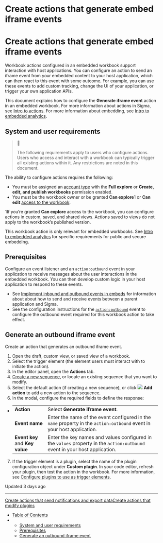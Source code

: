 # Create actions that generate embed iframe events

# Create actions that generate embed iframe events

Workbook actions configured in an embedded workbook support interaction with host applications. You can configure an action to send an iframe event from your embedded content to your host application, which can then react to this event with some outcome. For example, you can use these events to add custom tracking, change the UI of your application, or trigger your own application APIs.

This document explains how to configure the **Generate iframe event** action in an embedded workbook. For more information about actions in Sigma, see [Intro to actions](/docs/intro-to-actions). For more information about embedding, see [Intro to embedded analytics](/docs/intro-to-embedded-analytics).

## System and user requirements

> 📘
>
> The following requirements apply to users who configure actions. Users who access and interact with a workbook can typically trigger all existing actions within it. Any restrictions are noted in this document.

The ability to configure actions requires the following:

* You must be assigned an [account type](/docs/license-and-account-type-overview) with the **Full explore** or **Create, edit, and publish workbooks** permission enabled.
* You must be the workbook owner or be granted **Can explore**1 or **Can edit** [access to the workbook](/docs/folder-and-document-permissions).

1If you’re granted **Can explore** access to the workbook, you can configure actions in custom, saved, and shared views. Actions saved to views do not apply to the workbook’s published version.

This workbook action is only relevant for embedded workbooks. See [Intro to embedded analytics](/docs/intro-to-embedded-analytics) for specific requirements for public and secure embedding.

## Prerequisites

Configure an event listener and an `action:outbound` event in your application to receive messages about the user interactions in the embedded workbook. You can then develop custom logic in your host application to respond to these events.

* See [Implement inbound and outbound events in embeds](/docs/inbound-and-outbound-events-in-embeds) for information about about how to send and receive events between a parent application and Sigma.
* See the configuration instructions for the [`action:outbound`](/docs/inbound-and-outbound-events-in-embeds#actionoutbound) event to configure the outbound event required for this workbook action to take effect.

## Generate an outbound iframe event

Create an action that generates an outbound iframe event.

1. Open the draft, custom view, or saved view of a workbook.
2. Select the trigger element (the element users must interact with to initiate the action).
3. In the editor panel, open the **Actions** tab.
4. [Create a new sequence](/docs/create-and-manage-action-sequences), or locate an existing sequence that you want to modify.
5. Select the default action (if creating a new sequence), or click ![](https://sigma-docs-screenshots.s3.us-west-2.amazonaws.com/Icons/button-add.svg) **Add action** to add a new action to the sequence.
6. In the modal, configure the required fields to define the response:

* |  |  |
  | --- | --- |
  | **Action** | Select **Generate iframe event**. |
  | **Event name** | Enter the name of the event configured in the `name` property in the `action:outbound` event in your host application. |
  | **Event key** and **Key value** | Enter the key names and values configured in the `values` property in the `action:outbound` event in your host application. |

7. If the trigger element is a plugin, select the name of the plugin configuration object under **Custom plugin**. In your code editor, refresh your plugin, then test the action in the workbook. For more information, see [Configure plugins to use as trigger elements](/docs/configure-plugins-to-work-with-actions#configure-plugins-to-use-as-trigger-elements).

Updated 3 days ago

---

[Create actions that send notifications and export data](/docs/create-actions-that-send-notifications-and-export-data)[Create actions that modify plugins](/docs/create-actions-that-modify-plugins)

* [Table of Contents](#)
* + [System and user requirements](#system-and-user-requirements)
  + [Prerequisites](#prerequisites)
  + [Generate an outbound iframe event](#generate-an-outbound-iframe-event)